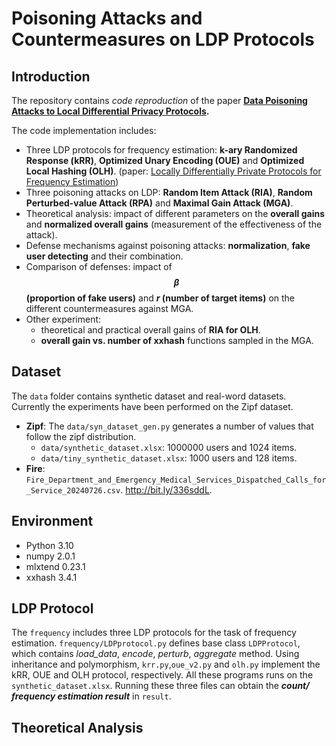 # Poisoning Attacks and Countermeasures on LDP Protocols

## Introduction

The repository contains *code reproduction* of the paper **[Data Poisoning Attacks to Local Differential Privacy Protocols](https://www.usenix.org/system/files/sec21-cao-xiaoyu.pdf).**

The code implementation includes:

- Three LDP protocols for frequency estimation: **k-ary Randomized Response (kRR)**, **Optimized Unary Encoding (OUE)** and **Optimized Local Hashing (OLH)**.  (paper: [Locally Differentially Private Protocols for Frequency Estimation](https://www.usenix.org/system/files/conference/usenixsecurity17/sec17-wang-tianhao.pdf))
- Three poisoning attacks on LDP: **Random Item Attack (RIA)**, **Random Perturbed-value Attack (RPA)** and **Maximal Gain Attack (MGA)**.
- Theoretical analysis: impact of different parameters on the **overall gains** and **normalized overall gains** (measurement of the effectiveness of the attack).
- Defense mechanisms against poisoning attacks: **normalization**, **fake user detecting** and their combination.
- Comparison of defenses: impact of **$$\beta$$  (proportion of fake users)** and **$r$ (number of target items)** on the different countermeasures against MGA.
- Other experiment: 
  - theoretical and practical overall gains of **RIA for OLH**. 
  - **overall gain vs. number of xxhash** functions sampled in the MGA.

## Dataset

The `data` folder contains synthetic dataset and real-word datasets. Currently the experiments have been performed on the Zipf dataset.

- **Zipf**: The `data/syn_dataset_gen.py` generates a number of values that follow the zipf distribution.
  - `data/synthetic_dataset.xlsx`: $1000000$ users and $1024$ items.
  - `data/tiny_synthetic_dataset.xlsx`: $1000$ users and $128$ items.
- **Fire**: `Fire_Department_and_Emergency_Medical_Services_Dispatched_Calls_for_Service_20240726.csv`. http://bit.ly/336sddL.

## Environment

- Python 3.10
- numpy 2.0.1
- mlxtend 0.23.1
- xxhash 3.4.1

## LDP Protocol

The `frequency` includes three LDP protocols for the task of frequency estimation. `frequency/LDPprotocol.py` defines base class `LDPProtocol`, which contains *load_data*, *encode*, *perturb*, *aggregate* method. Using inheritance and polymorphism, `krr.py`,`oue_v2.py` and `olh.py`  implement the kRR, OUE and OLH protocol, respectively. All these programs runs on the  `synthetic_dataset.xlsx`. Running these three files can obtain the ***count/ frequency estimation result*** in `result`. 

## Theoretical Analysis

